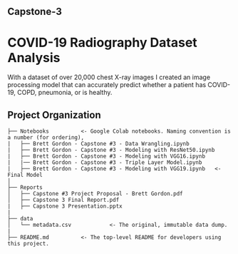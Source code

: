 ## Capstone-3
# COVID-19 Radiography Dataset Analysis

With a dataset of over 20,000 chest X-ray images I created an image processing model that can accurately predict whether a patient has COVID-19,
COPD, pneumonia, or is healthy.

Project Organization
------------

    ├── Notebooks          <- Google Colab notebooks. Naming convention is a number (for ordering),
    |   ├── Brett Gordon - Capstone #3 - Data Wrangling.ipynb
    |   ├── Brett Gordon - Capstone #3 - Modeling with ResNet50.ipynb
    |   ├── Brett Gordon - Capstone #3 - Modeling with VGG16.ipynb
    |   |── Brett Gordon - Capstone #3 - Triple Layer Model.ipynb
    |   ├── Brett Gordon - Capstone #3 - Modeling with VGG19.ipynb   <- Final Model
    │
    ├── Reports
    │   ├── Capstone #3 Project Proposal - Brett Gordon.pdf
    │   ├── Capstone 3 Final Report.pdf
    |   ├── Capstone 3 Presentation.pptx
    |
    ├── data
    │   └── metadata.csv            <- The original, immutable data dump.
    |
    ├── README.md          <- The top-level README for developers using this project.
